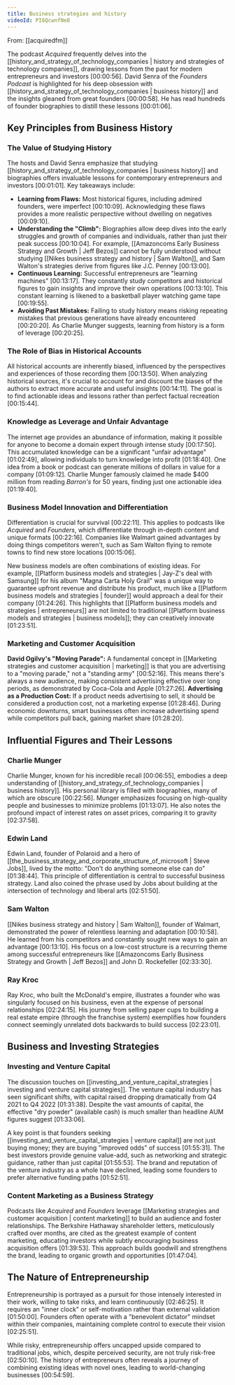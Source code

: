```yaml
---
title: Business strategies and history
videoId: PI6QcwnfNe8
---
```


From: [[acquiredfm]] <br/> 

The podcast *Acquired* frequently delves into the [[history_and_strategy_of_technology_companies | history and strategies of technology companies]], drawing lessons from the past for modern entrepreneurs and investors <a class="yt-timestamp" data-t="00:00:56">[00:00:56]</a>. David Senra of the *Founders Podcast* is highlighted for his deep obsession with [[history_and_strategy_of_technology_companies | business history]] and the insights gleaned from great founders <a class="yt-timestamp" data-t="00:00:58">[00:00:58]</a>. He has read hundreds of founder biographies to distill these lessons <a class="yt-timestamp" data-t="00:01:06">[00:01:06]</a>.

## Key Principles from Business History

### The Value of Studying History
The hosts and David Senra emphasize that studying [[history_and_strategy_of_technology_companies | business history]] and biographies offers invaluable lessons for contemporary entrepreneurs and investors <a class="yt-timestamp" data-t="00:01:01">[00:01:01]</a>. Key takeaways include:

*   **Learning from Flaws:** Most historical figures, including admired founders, were imperfect <a class="yt-timestamp" data-t="00:10:09">[00:10:09]</a>. Acknowledging these flaws provides a more realistic perspective without dwelling on negatives <a class="yt-timestamp" data-t="00:09:10">[00:09:10]</a>.
*   **Understanding the "Climb":** Biographies allow deep dives into the early struggles and growth of companies and individuals, rather than just their peak success <a class="yt-timestamp" data-t="00:10:04">[00:10:04]</a>. For example, [[Amazoncoms Early Business Strategy and Growth | Jeff Bezos]] cannot be fully understood without studying [[Nikes business strategy and history | Sam Walton]], and Sam Walton's strategies derive from figures like J.C. Penney <a class="yt-timestamp" data-t="00:13:00">[00:13:00]</a>.
*   **Continuous Learning:** Successful entrepreneurs are "learning machines" <a class="yt-timestamp" data-t="00:13:17">[00:13:17]</a>. They constantly study competitors and historical figures to gain insights and improve their own operations <a class="yt-timestamp" data-t="00:13:10">[00:13:10]</a>. This constant learning is likened to a basketball player watching game tape <a class="yt-timestamp" data-t="00:19:55">[00:19:55]</a>.
*   **Avoiding Past Mistakes:** Failing to study history means risking repeating mistakes that previous generations have already encountered <a class="yt-timestamp" data-t="00:20:20">[00:20:20]</a>. As Charlie Munger suggests, learning from history is a form of leverage <a class="yt-timestamp" data-t="00:20:25">[00:20:25]</a>.

### The Role of Bias in Historical Accounts
All historical accounts are inherently biased, influenced by the perspectives and experiences of those recording them <a class="yt-timestamp" data-t="00:13:50">[00:13:50]</a>. When analyzing historical sources, it's crucial to account for and discount the biases of the authors to extract more accurate and useful insights <a class="yt-timestamp" data-t="00:14:11">[00:14:11]</a>. The goal is to find actionable ideas and lessons rather than perfect factual recreation <a class="yt-timestamp" data-t="00:15:44">[00:15:44]</a>.

### Knowledge as Leverage and Unfair Advantage
The internet age provides an abundance of information, making it possible for anyone to become a domain expert through intense study <a class="yt-timestamp" data-t="00:17:50">[00:17:50]</a>. This accumulated knowledge can be a significant "unfair advantage" <a class="yt-timestamp" data-t="01:02:49">[01:02:49]</a>, allowing individuals to turn knowledge into profit <a class="yt-timestamp" data-t="01:18:40">[01:18:40]</a>. One idea from a book or podcast can generate millions of dollars in value for a company <a class="yt-timestamp" data-t="01:09:12">[01:09:12]</a>. Charlie Munger famously claimed he made $400 million from reading *Barron's* for 50 years, finding just one actionable idea <a class="yt-timestamp" data-t="01:19:40">[01:19:40]</a>.

### Business Model Innovation and Differentiation
Differentiation is crucial for survival <a class="yt-timestamp" data-t="00:22:11">[00:22:11]</a>. This applies to podcasts like *Acquired* and *Founders*, which differentiate through in-depth content and unique formats <a class="yt-timestamp" data-t="00:22:16">[00:22:16]</a>. Companies like Walmart gained advantages by doing things competitors weren't, such as Sam Walton flying to remote towns to find new store locations <a class="yt-timestamp" data-t="00:15:06">[00:15:06]</a>.

New business models are often combinations of existing ideas. For example, [[Platform business models and strategies | Jay-Z's deal with Samsung]] for his album "Magna Carta Holy Grail" was a unique way to guarantee upfront revenue and distribute his product, much like a [[Platform business models and strategies | founder]] would approach a deal for their company <a class="yt-timestamp" data-t="01:24:26">[01:24:26]</a>. This highlights that [[Platform business models and strategies | entrepreneurs]] are not limited to traditional [[Platform business models and strategies | business models]]; they can creatively innovate <a class="yt-timestamp" data-t="01:23:51">[01:23:51]</a>.

### Marketing and Customer Acquisition
**David Ogilvy's "Moving Parade":** A fundamental concept in [[Marketing strategies and customer acquisition | marketing]] is that you are advertising to a "moving parade," not a "standing army" <a class="yt-timestamp" data-t="00:52:16">[00:52:16]</a>. This means there's always a new audience, making consistent advertising effective over long periods, as demonstrated by Coca-Cola and Apple <a class="yt-timestamp" data-t="01:27:26">[01:27:26]</a>.
**Advertising as a Production Cost:** If a product needs advertising to sell, it should be considered a production cost, not a marketing expense <a class="yt-timestamp" data-t="01:28:46">[01:28:46]</a>. During economic downturns, smart businesses often increase advertising spend while competitors pull back, gaining market share <a class="yt-timestamp" data-t="01:28:20">[01:28:20]</a>.

## Influential Figures and Their Lessons

### Charlie Munger
Charlie Munger, known for his incredible recall <a class="yt-timestamp" data-t="00:06:55">[00:06:55]</a>, embodies a deep understanding of [[history_and_strategy_of_technology_companies | business history]]. His personal library is filled with biographies, many of which are obscure <a class="yt-timestamp" data-t="00:22:56">[00:22:56]</a>. Munger emphasizes focusing on high-quality people and businesses to minimize problems <a class="yt-timestamp" data-t="01:13:07">[01:13:07]</a>. He also notes the profound impact of interest rates on asset prices, comparing it to gravity <a class="yt-timestamp" data-t="02:37:58">[02:37:58]</a>.

### Edwin Land
Edwin Land, founder of Polaroid and a hero of [[the_business_strategy_and_corporate_structure_of_microsoft | Steve Jobs]], lived by the motto: "Don't do anything someone else can do" <a class="yt-timestamp" data-t="01:38:44">[01:38:44]</a>. This principle of differentiation is central to successful business strategy. Land also coined the phrase used by Jobs about building at the intersection of technology and liberal arts <a class="yt-timestamp" data-t="02:51:50">[02:51:50]</a>.

### Sam Walton
[[Nikes business strategy and history | Sam Walton]], founder of Walmart, demonstrated the power of relentless learning and adaptation <a class="yt-timestamp" data-t="00:10:58">[00:10:58]</a>. He learned from his competitors and constantly sought new ways to gain an advantage <a class="yt-timestamp" data-t="00:13:10">[00:13:10]</a>. His focus on a low-cost structure is a recurring theme among successful entrepreneurs like [[Amazoncoms Early Business Strategy and Growth | Jeff Bezos]] and John D. Rockefeller <a class="yt-timestamp" data-t="02:33:30">[02:33:30]</a>.

### Ray Kroc
Ray Kroc, who built the McDonald's empire, illustrates a founder who was singularly focused on his business, even at the expense of personal relationships <a class="yt-timestamp" data-t="02:24:15">[02:24:15]</a>. His journey from selling paper cups to building a real estate empire (through the franchise system) exemplifies how founders connect seemingly unrelated dots backwards to build success <a class="yt-timestamp" data-t="02:23:01">[02:23:01]</a>.

## Business and Investing Strategies

### Investing and Venture Capital
The discussion touches on [[investing_and_venture_capital_strategies | investing and venture capital strategies]]. The venture capital industry has seen significant shifts, with capital raised dropping dramatically from Q4 2021 to Q4 2022 <a class="yt-timestamp" data-t="01:31:38">[01:31:38]</a>. Despite the vast amounts of capital, the effective "dry powder" (available cash) is much smaller than headline AUM figures suggest <a class="yt-timestamp" data-t="01:33:06">[01:33:06]</a>.

A key point is that founders seeking [[investing_and_venture_capital_strategies | venture capital]] are not just buying money; they are buying "improved odds" of success <a class="yt-timestamp" data-t="01:55:31">[01:55:31]</a>. The best investors provide genuine value-add, such as networking and strategic guidance, rather than just capital <a class="yt-timestamp" data-t="01:55:53">[01:55:53]</a>. The brand and reputation of the venture industry as a whole have declined, leading some founders to prefer alternative funding paths <a class="yt-timestamp" data-t="01:52:51">[01:52:51]</a>.

### Content Marketing as a Business Strategy
Podcasts like *Acquired* and *Founders* leverage [[Marketing strategies and customer acquisition | content marketing]] to build an audience and foster relationships. The Berkshire Hathaway shareholder letters, meticulously crafted over months, are cited as the greatest example of content marketing, educating investors while subtly encouraging business acquisition offers <a class="yt-timestamp" data-t="01:39:53">[01:39:53]</a>. This approach builds goodwill and strengthens the brand, leading to organic growth and opportunities <a class="yt-timestamp" data-t="01:47:04">[01:47:04]</a>.

## The Nature of Entrepreneurship

Entrepreneurship is portrayed as a pursuit for those intensely interested in their work, willing to take risks, and learn continuously <a class="yt-timestamp" data-t="02:46:25">[02:46:25]</a>. It requires an "inner clock" or self-motivation rather than external validation <a class="yt-timestamp" data-t="01:50:00">[01:50:00]</a>. Founders often operate with a "benevolent dictator" mindset within their companies, maintaining complete control to execute their vision <a class="yt-timestamp" data-t="02:25:51">[02:25:51]</a>.

While risky, entrepreneurship offers uncapped upside compared to traditional jobs, which, despite perceived security, are not truly risk-free <a class="yt-timestamp" data-t="02:50:10">[02:50:10]</a>. The history of entrepreneurs often reveals a journey of combining existing ideas with novel ones, leading to world-changing businesses <a class="yt-timestamp" data-t="00:54:59">[00:54:59]</a>.